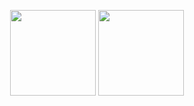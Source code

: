 <p align="center">
<img align="center" height="137px" src="https://github-readme-stats.vercel.app/api?username=King0420&show_icons=true&include_all_commits=true&line_height=21&bg_color=0,EC6C6C,FFD479,FFFC79,73FA79&theme=graywhite&locale=cn" />
<img align="center" height="137px" src="https://github-readme-stats.vercel.app/api/top-langs/?username=King0420&hide_title=true&hide_border=true&layout=compact&bg_color=0,73FA79,73FDFF,D783FF&theme=graywhite&locale=cn" />
<p>


